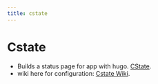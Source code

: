 ```yaml
---
title: cstate
---
```


# Cstate

- Builds a status page for app with hugo.
  [CState](https://github.com/cstate/cstate.md).
- wiki here for configuration: [Cstate
  Wiki](https://github.com/cstate/cstate/wiki.md).
